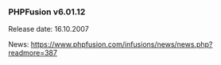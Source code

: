 ### PHPFusion v6.01.12
Release date: 16.10.2007

News: https://www.phpfusion.com/infusions/news/news.php?readmore=387
